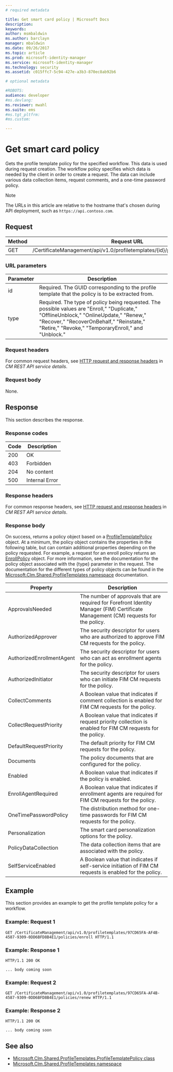 ```yaml
---
# required metadata

title: Get smart card policy | Microsoft Docs
description:
keywords:
author: msmbaldwin
ms.author: barclayn
manager: mbaldwin
ms.date: 09/26/2017
ms.topic: article
ms.prod: microsoft-identity-manager
ms.service: microsoft-identity-manager
ms.technology: security
ms.assetid: c015ffc7-5c94-427e-a3b3-870ec8ab92b6

# optional metadata

#ROBOTS:
audience: developer
#ms.devlang:
ms.reviewer: mwahl
ms.suite: ems
#ms.tgt_pltfrm:
#ms.custom:

---
```


# Get smart card policy
Gets the profile template policy for the specified workflow. This data is used during request creation. The workflow policy specifies which data is needed by the client in order to create a request. The data can include various data collection items, request comments, and a one-time password policy.

>[!NOTE]
>The URLs in this article are relative to the hostname that's chosen during API deployment, such as `https://api.contoso.com`.

## Request

Method  |Request URL  
---------|---------
GET     |/CertificateManagement/api/v1.0/profiletemplates/{id}/policy/workflow/{type}

### URL parameters

Parameter| Description
--------|-------------
id| Required. The GUID corresponding to the profile template that the policy is to be extracted from.
type| Required. The type of policy being requested. The possible values are "Enroll," "Duplicate," "OfflineUnblock," "OnlineUpdate," "Renew," "Recover," "RecoverOnBehalf," "Reinstate," "Retire," "Revoke," "TemporaryEnroll," and "Unblock."

### Request headers
For common request headers, see [HTTP request and response headers](certificate-management-rest-api-service-details.md#http-request-and-response-headers) in *CM REST API service details*.

### Request body
None.

## Response
This section describes the response.

### Response codes

Code  |Description  
---------|---------
200 | OK
403 | Forbidden
204 | No content
500 | Internal Error

### Response headers
For common response headers, see [HTTP request and response headers](certificate-management-rest-api-service-details.md#http-request-and-response-headers) in *CM REST API service details*.

### Response body
On success, returns a policy object based on a [ProfileTemplatePolicy](https://msdn.microsoft.com/library/windows/desktop/microsoft.clm.shared.profiletemplates.profiletemplatepolicy.aspx) object. At a minimum, the policy object contains the properties in the following table, but can contain additional properties depending on the policy requested. For example, a request for an enroll policy returns an [EnrollPolicy](https://msdn.microsoft.com/library/windows/desktop/microsoft.clm.shared.profiletemplates.enrollpolicy) object. For more information, see the documentation for the policy object associated with the {type} parameter in the request. The documentation for the different types of policy objects can be found in the [Microsoft.Clm.Shared.ProfileTemplates namespace](https://msdn.microsoft.com/library/windows/desktop/microsoft.clm.shared.profiletemplates) documentation.

Property | Description
---------|------------
ApprovalsNeeded | The number of approvals that are required for Forefront Identity Manager (FIM) Certificate Management (CM) requests for the policy.
AuthorizedApprover | The security descriptor for users who are authorized to approve FIM CM requests for the policy.
AuthorizedEnrollmentAgent | The security descriptor for users who can act as enrollment agents for the policy.
AuthorizedInitiator | The security descriptor for users who can initiate FIM CM requests for the policy.
CollectComments | A Boolean value that indicates if comment collection is enabled for FIM CM requests for the policy.
CollectRequestPriority | A Boolean value that indicates if request priority collection is enabled for FIM CM requests for the policy.
DefaultRequestPriority | The default priority for FIM CM requests for the policy.
Documents | The policy documents that are configured for the policy.
Enabled | A Boolean value that indicates if the policy is enabled.
EnrollAgentRequired | A Boolean value that indicates if enrollment agents are required for FIM CM requests for the policy.
OneTimePasswordPolicy | The distribution method for one-time passwords for FIM CM requests for the policy.
Personalization | The smart card personalization options for the policy.
PolicyDataCollection | The data collection items that are associated with the policy.
SelfServiceEnabled | A Boolean value that indicates if self-service initiation of FIM CM requests is enabled for the policy.

## Example
This section provides an example to get the profile template policy for a workflow. 

### Example: Request 1

```
GET /CertificateManagement/api/v1.0/profiletemplates/97CD65FA-AF4B-4587-9309-0DD6BFD8B4E1/policies/enroll HTTP/1.1
```

### Example: Response 1

```
HTTP/1.1 200 OK

... body coming soon
```       

### Example: Request 2

```
GET /CertificateManagement/api/v1.0/profiletemplates/97CD65FA-AF4B-4587-9309-0DD6BFD8B4E1/policies/renew HTTP/1.1
```

### Example: Response 2

```
HTTP/1.1 200 OK

... body coming soon
```       

## See also

- [Microsoft.Clm.Shared.ProfileTemplates.ProfileTemplatePolicy class](https://msdn.microsoft.com/library/windows/desktop/microsoft.clm.shared.profiletemplates.profiletemplatepolicy.aspx)
- [Microsoft.Clm.Shared.ProfileTemplates namespace](https://msdn.microsoft.com/library/windows/desktop/microsoft.clm.shared.profiletemplates.aspx)
